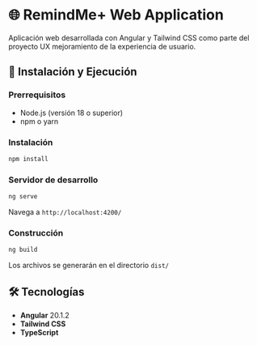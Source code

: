 # 🌐 RemindMe+ Web Application

Aplicación web desarrollada con Angular y Tailwind CSS como parte del proyecto UX mejoramiento de la experiencia de usuario.

## 🚀 Instalación y Ejecución

### Prerrequisitos
- Node.js (versión 18 o superior)
- npm o yarn

### Instalación
```bash
npm install
```

### Servidor de desarrollo
```bash
ng serve
```
Navega a `http://localhost:4200/`

### Construcción
```bash
ng build
```
Los archivos se generarán en el directorio `dist/`

## 🛠️ Tecnologías
- **Angular** 20.1.2
- **Tailwind CSS**
- **TypeScript**
